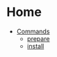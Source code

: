 # Home

* [Commands](commands/README.md)
  * [prepare](commands/prepare.md)
  * [install](commands/install.md)
